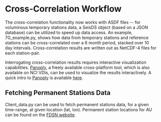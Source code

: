 # Cross-Correlation Workflow

The cross-correlation functionality now works with ASDF files -- for voluminous temporary stations data, a SeisDS object (based on a JSON database) can be utilized to speed up data access. An example, 7G_example.py, shows how data from temporary stations and reference stations can be cross-correlated over a 6 month period, stacked over 10 day intervals. Cross-correlation results are written out as NetCDF-4 files for each station-pair.

Interrogating cross-correlation results requires interactive visualization capabilities. [Panoply], a freely available cross-platform tool, which is also available on NCI VDIs, can be used to visualize the results interactively. A quick intro to [Panoply] is available [here].

## Fetching Permanent Stations Data

Client_data.py can be used to fetch permanent stations data, for a given time-range, at given location (lat, lon). Permanent station locations for AU can be found on the [FDSN website].

[Panoply]:https://www.giss.nasa.gov/tools/panoply/
[here]:http://www.meteor.iastate.edu/classes/mt452/EdGCM/Documentation/EdGCM_Panoply.pdf
[FDSN website]:http://www.fdsn.org/networks/detail/AU/

